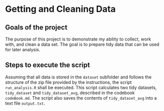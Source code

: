 # Getting and Cleaning Data


## Goals of the project

The purpose of this project is to demonstrate my ability to collect, work with, and clean a data set. The goal is to prepare tidy data that can be used for later analysis.

## Steps to execute the script

Assuming that all data is stored in the `dataset` subfolder and follows the structure of the zip file provided by the instructions, the script `run_analysis.R` shall be executed. This script calculates two tidy datasets, `tidy_dataset` and `tidy_dataset_avg`, described in the codebook `codeBook.md`. The script also saves the contents of `tidy_dataset_avg` into a text file `output.txt`.

